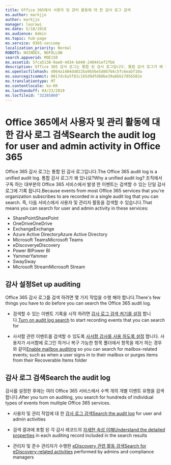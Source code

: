 ```yaml
---
title: Office 365에서 사용자 및 관리 활동에 대 한 감사 로그 검색
ms.author: markjjo
author: markjjo
manager: laurawi
ms.date: 5/18/2018
ms.audience: Admin
ms.topic: hub-page
ms.service: O365-seccomp
localization_priority: Normal
ROBOTS: NOINDEX, NOFOLLOW
search.appverid: MOE150
ms.assetid: 57ca5138-0ae0-4d34-bd40-240441ef2fb6
description: Office 365 감사 로그는 통합 된 감사 로그입니다. 통합 감사 로그가 왜 있나요? 조직에서 구독 하는 대부분의 Office 365 서비스에서 발생 한 이벤트는 검색할 수 있는 단일 감사 로그에 기록 됩니다. 즉, 다음 서비스에서 사용자 및 관리자 활동을 검색할 수 있습니다.
ms.openlocfilehash: d964a1404dd022ba9b56e5d86766c5fc6eabf10a
ms.sourcegitcommit: 0017dc6a5f81c165d9dfd88be39a6bb17856582e
ms.translationtype: MT
ms.contentlocale: ko-KR
ms.lasthandoff: 04/23/2019
ms.locfileid: "32265860"
---
```

# <a name="search-the-audit-log-for-user-and-admin-activity-in-office-365"></a><span data-ttu-id="f6106-106">Office 365에서 사용자 및 관리 활동에 대 한 감사 로그 검색</span><span class="sxs-lookup"><span data-stu-id="f6106-106">Search the audit log for user and admin activity in Office 365</span></span>

<span data-ttu-id="f6106-107">Office 365 감사 로그는 통합 된 감사 로그입니다.</span><span class="sxs-lookup"><span data-stu-id="f6106-107">The Office 365 audit log is a unified audit log.</span></span> <span data-ttu-id="f6106-108">통합 감사 로그가 왜 있나요?</span><span class="sxs-lookup"><span data-stu-id="f6106-108">Why a unified audit log?</span></span> <span data-ttu-id="f6106-109">조직에서 구독 하는 대부분의 Office 365 서비스에서 발생 한 이벤트는 검색할 수 있는 단일 감사 로그에 기록 됩니다.</span><span class="sxs-lookup"><span data-stu-id="f6106-109">Because events from most Office 365 services that you're organization subscribes to are recorded in a single audit log that you can search.</span></span> <span data-ttu-id="f6106-110">즉, 다음 서비스에서 사용자 및 관리자 활동을 검색할 수 있습니다.</span><span class="sxs-lookup"><span data-stu-id="f6106-110">That means you can search for user and admin activity in these services:</span></span> 
  
- <span data-ttu-id="f6106-111">SharePoint</span><span class="sxs-lookup"><span data-stu-id="f6106-111">SharePoint</span></span>
- <span data-ttu-id="f6106-112">OneDrive</span><span class="sxs-lookup"><span data-stu-id="f6106-112">OneDrive</span></span>
- <span data-ttu-id="f6106-113">Exchange</span><span class="sxs-lookup"><span data-stu-id="f6106-113">Exchange</span></span>
- <span data-ttu-id="f6106-114">Azure Active Directory</span><span class="sxs-lookup"><span data-stu-id="f6106-114">Azure Active Directory</span></span>
- <span data-ttu-id="f6106-115">Microsoft Teams</span><span class="sxs-lookup"><span data-stu-id="f6106-115">Microsoft Teams</span></span>
- <span data-ttu-id="f6106-116">eDiscovery</span><span class="sxs-lookup"><span data-stu-id="f6106-116">eDiscovery</span></span>
- <span data-ttu-id="f6106-117">Power BI</span><span class="sxs-lookup"><span data-stu-id="f6106-117">Power BI</span></span>
- <span data-ttu-id="f6106-118">Yammer</span><span class="sxs-lookup"><span data-stu-id="f6106-118">Yammer</span></span>
- <span data-ttu-id="f6106-119">Sway</span><span class="sxs-lookup"><span data-stu-id="f6106-119">Sway</span></span>
- <span data-ttu-id="f6106-120">Microsoft Stream</span><span class="sxs-lookup"><span data-stu-id="f6106-120">Microsoft Stream</span></span>
   
 ## <a name="set-up-auditing"></a><span data-ttu-id="f6106-121">감사 설정</span><span class="sxs-lookup"><span data-stu-id="f6106-121">Set up auditing</span></span>
  
<span data-ttu-id="f6106-122">Office 365 감사 로그를 검색 하려면 몇 가지 작업을 수행 해야 합니다.</span><span class="sxs-lookup"><span data-stu-id="f6106-122">There's few things you have to do before you can search the Office 365 audit log.</span></span>
  
- <span data-ttu-id="f6106-123">검색할 수 있는 이벤트 기록을 시작 하려면 [감사 로그 검색 켜기를 설정](turn-audit-log-search-on-or-off.md) 합니다.</span><span class="sxs-lookup"><span data-stu-id="f6106-123">[Turn on audit log search](turn-audit-log-search-on-or-off.md) to start recording events that you can search for</span></span> 
    
- <span data-ttu-id="f6106-124">사서함 관련 이벤트를 검색할 수 있도록 [사서함 감사를 사용 하도록 설정](enable-mailbox-auditing.md) 합니다. 사용자가 사서함에 로그인 하거나 복구 가능한 항목 폴더에서 항목을 제거 하는 경우와 같이</span><span class="sxs-lookup"><span data-stu-id="f6106-124">[Enable mailbox auditing](enable-mailbox-auditing.md) so you can search for mailbox-related events; such as when a user signs in to their mailbox or purges items from their Recoverable Items folder</span></span> 
    
 ## <a name="search-the-audit-log"></a><span data-ttu-id="f6106-125">감사 로그 검색</span><span class="sxs-lookup"><span data-stu-id="f6106-125">Search the audit log</span></span>
  
<span data-ttu-id="f6106-126">감사를 설정한 후에는 여러 Office 365 서비스에서 수백 개의 개별 이벤트 유형을 검색 합니다.</span><span class="sxs-lookup"><span data-stu-id="f6106-126">After you turn on auditing, you search for hundreds of individual types of events from multiple Office 365 services.</span></span>
  
- <span data-ttu-id="f6106-127">사용자 및 관리 작업에 대 한 [감사 로그 검색](search-the-audit-log-in-security-and-compliance.md)</span><span class="sxs-lookup"><span data-stu-id="f6106-127">[Search the audit log](search-the-audit-log-in-security-and-compliance.md) for user and admin activities</span></span> 
    
- <span data-ttu-id="f6106-128">검색 결과에 포함 된 각 감사 레코드의 [자세한 속성 이해](detailed-properties-in-the-office-365-audit-log.md)</span><span class="sxs-lookup"><span data-stu-id="f6106-128">[Understand the detailed properties](detailed-properties-in-the-office-365-audit-log.md) in each auditing record included in the search results</span></span> 
    
- <span data-ttu-id="f6106-129">관리자 및 준수 관리자가 수행한 [eDiscovery 관련 활동 검색](search-for-ediscovery-activities-in-the-audit-log.md)</span><span class="sxs-lookup"><span data-stu-id="f6106-129">[Search for eDiscovery-related activities](search-for-ediscovery-activities-in-the-audit-log.md) performed by admins and compliance managers</span></span> 
